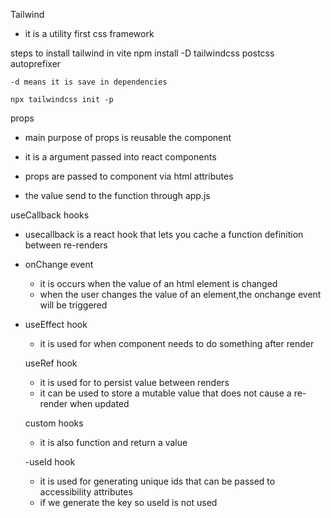  Tailwind 
   - it is a utility first css framework
   
   steps to install tailwind in vite 
    npm install -D tailwindcss postcss autoprefixer

    -d means it is save in dependencies

    npx tailwindcss init -p

props
  - main purpose of props is reusable the component
  - it is a argument passed into react components
  - props are passed to component via html attributes

  - the value send to the function through app.js 

  useCallback hooks
  - usecallback is a react hook that lets you cache a function definition between re-renders

  - onChange event
    - it is occurs when the value of an html element is changed
    - when the user changes the value of an element,the onchange event will be triggered

  - useEffect hook
     - it is used for when component needs to do something after render

    useRef hook
      - it is used for to persist value between renders
      - it can be used to store a mutable value that does not cause a re-render when updated
     
     custom hooks
     - it is also function and return a value

     -useId hook 
       - it is used for generating unique ids that can be passed to accessibility attributes
       - if we generate the key so useId is not used
